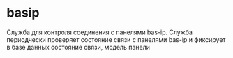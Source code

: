 # basip
Служба для контроля соединения с панелями bas-ip.
Служба периодчески проверяет состояние связи с панелями bas-ip и фиксирует в базе данных состояние связи, модель панели
